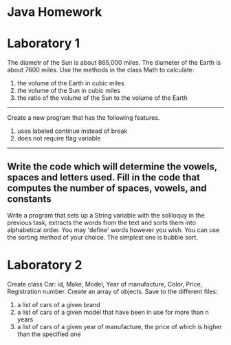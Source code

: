 # Java Homework

# Laboratory 1
The diametr of the Sun is about 865,000 miles. The diameter of the Earth is about 7600 miles.
Use the methods in the class Math to calculate:
1) the volume of the Earth in cubic miles
2) the volume of the Sun in cubic miles
3) the ratio of the volume of the Sun to the volume of the Earth
---
Create a new program that has the following features.
1) uses labeled continue instead of break
2) does not require flag variable
---
Write the code which will determine the vowels, spaces and letters used. Fill in the code that computes the number of 
spaces, vowels, and constants
---
Write a program that sets up a String variable with the soliloquy in the previous task, extracts the words 
from the text and sorts them into alphabetical order. You may 'define' words however you wish.
You can use the sorting method of your choice. The simplest one is bubble sort.

# Laboratory 2
Create class Car: id, Make, Model, Year of manufacture, Color, Price, Registration number. Create an array of objects.
Save to the different files:
1) a list of cars of a given brand
2) a list of cars of a given model that have been in use for more than n years
3) a list of cars of a given year of manufacture, the price of which is higher than the specified one



